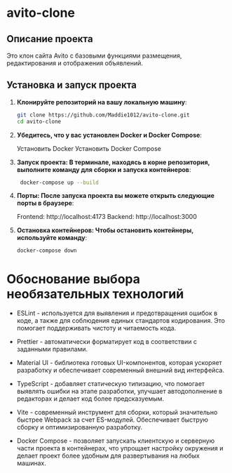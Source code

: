 # avito-clone

## Описание проекта

Это клон сайта Avito с базовыми функциями размещения, редактирования и отображения объявлений.

## Установка и запуск проекта

1. **Клонируйте репозиторий на вашу локальную машину**:

   ```bash
   git clone https://github.com/Maddie1012/avito-clone.git
   cd avito-clone

2. **Убедитесь, что у вас установлен Docker и Docker Compose**:

    Установить Docker
    Установить Docker Compose

3. **Запуск проекта: В терминале, находясь в корне репозитория, выполните команду для сборки и запуска         контейнеров**:

   ```bash
    docker-compose up --build

4. **Порты: После запуска проекта вы можете открыть следующие порты в браузере**:

    Frontend: http://localhost:4173
    Backend: http://localhost:3000

5. **Остановка контейнеров: Чтобы остановить контейнеры, используйте команду**:

    ```bash
    docker-compose down


# Обоснование выбора необязательных технологий

- ESLint - используется для выявления и предотвращения ошибок в коде, а также для соблюдения единых стандартов кодирования. Это помогает поддерживать чистоту и читаемость кода.

- Prettier - автоматически форматирует код в соответствии с заданными правилами. 

- Material UI - библиотека готовых UI-компонентов, которая ускоряет разработку и обеспечивает современный внешний вид интерфейса.

- TypeScript - добавляет статическую типизацию, что помогает выявлять ошибки на этапе разработки, улучшает автодополнение в редакторах и делает код более предсказуемым.

- Vite - cовременный инструмент для сборки, который значительно быстрее Webpack за счет ES-модулей. Обеспечивает быструю сборку и оптимизированную разработку.

- Docker Compose - позволяет запускать клиентскую и серверную части проекта в контейнерах, что упрощает настройку окружения и делает проект более удобным для развертывания на любых машинах.
